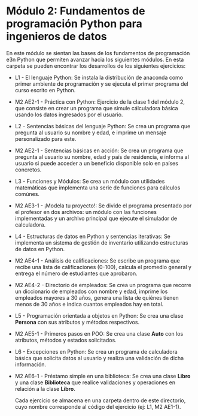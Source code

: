 # Módulo 2: Fundamentos de programación Python para ingenieros de datos

En este módulo se sientan las bases de los fundamentos de programación e3n Python que permiten avanzar hacia los siguientes módulos. En esta carpeta se pueden encontrar los desarrollos de los siguientes ejercicios:
- L1 - El lenguaje Python: Se instala la distribución de anaconda como primer ambiente de programación y se ejecuta el primer programa del curso escrito en Python.
- M2 AE2-1 - Práctica con Python: Ejercicio de la clase 1 del módulo 2, que consiste en crear un programa que simule cálculadora básica usando los datos ingresados por el usuario.
- L2 - Sentencias básicas del lenguaje Python: Se crea un programa que pregunta al usuario su nombre y edad, e imprime un mensaje personalizado para este.
- M2 AE2-1 - Sentencias básicas en acción: Se crea un programa que pregunta al usuario su nombre, edad y país de residencia, e informa al usuario si puede acceder a un beneficio disponible solo en países concretos.
- L3 - Funciones y Módulos: Se crea un módulo con utilidades matemáticas que implementa una serie de funciones para cálculos comúnes.
- M2 AE3-1 - ¡Modela tu proyecto!: Se divide el programa presentado por el profesor en dos archivos: un módulo con las funciones implementadas y un archivo principal que ejecute el simulador de calculadora.
- L4 - Estructuras de datos en Python y sentencias iterativas: Se implementa un sistema de gestión de inventario utilizando estructuras de datos en Python.
- M2 AE4-1 - Análisis de calificaciones: Se escribe un programa que recibe una lista de calificaciones (0-100), calcula el promedio general y entrega el número de estudiantes que aprobaron.
- M2 AE4-2 - Directorio de empleados: Se crea un programa que recorre un diccionario de empleados con nombre y edad, imprime los empleados mayores a 30 años, genera una lista de quiénes tienen menos de 30 años e indica cuantos empleados hay en total.
- L5 - Programación orientada a objetos en Python: Se crea una clase **Persona** con sus atributos y métodos respectivos.
- M2 AE5-1 - Primeros pasos en POO: Se crea una clase **Auto** con los atributos, métodos y estados solicitados.
- L6 - Excepciones en Python: Se crea un programa de calculadora básica que solicita datos al usuario y realiza una validación de dicha información.
- M2 AE6-1 - Préstamo simple en una biblioteca: Se crea una clase **Libro** y una clase **Biblioteca** que realice validaciones y operaciones en relación a la clase **Libro**.

  Cada ejercicio se almacena en una carpeta dentro de este directorio, cuyo nombre corresponde al código del ejercicio (ej: L1, M2 AE1-1).
